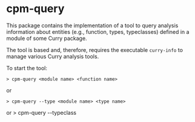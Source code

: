 cpm-query
=========

This package contains the implementation of a tool to query
analysis information about entities (e.g., function, types, typeclasses)
defined in a module of some Curry package.

The tool is based and, therefore, requires the executable `curry-info`
to manage various Curry analysis tools.

To start the tool:

    > cpm-query <module name> <function name>

or

    > cpm-query --type <module name> <type name>

or
    > cpm-query --typeclass <module name> <typeclass name>
